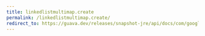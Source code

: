 ```yaml
---
title: linkedlistmultimap.create
permalink: /linkedlistmultimap.create/
redirect_to: https://guava.dev/releases/snapshot-jre/api/docs/com/google/common/collect/LinkedListMultimap.html#create--
---
```

